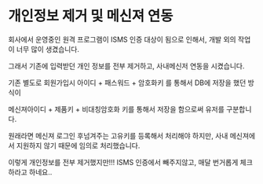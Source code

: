 # 개인정보 제거 및 메신져 연동

회사에서 운영중인 원격 프로그램이 ISMS 인증 대상이 됨으로 인해서, 개발 외의 작업이 너무 많이 생겼습니다. &#x20;



그래서 기존에 입력받던 개인 정보를 전부 제거하고, 사내메신저 연동을 시켰습니다.&#x20;



기존  별도로 회원가입시 아이디 + 패스워드 + 암호화키 를 통해서 DB에 저장을 했던 방식이

메신져아이디 + 제품키 + 비대칭암호화 키를 통해서 저장을 함으로써 유저를 구분합니다.&#x20;



원래라면 메신져 로그인 후넘겨주는 고유키를 등록해서 처리해야 하지만, 사내 메신져에서 지원하지 않기 때문에 임의로 처리했습니다.&#x20;



이렇게 개인정보를 전부 제거했지만!!!  ISMS 인증에서 빼주지않고, 매달 번거롭게 체크하라고 하네요..
